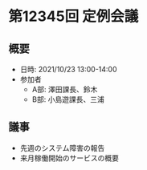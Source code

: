 # 第12345回 定例会議

## 概要
- 日時: 2021/10/23 13:00-14:00
- 参加者
  - A部: 澤田課長、鈴木
  - B部: 小島遊課長、三浦

## 議事
- 先週のシステム障害の報告
- 来月稼働開始のサービスの概要
